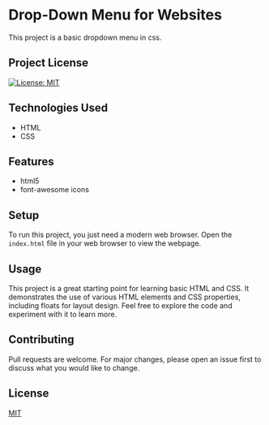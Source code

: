 # Drop-Down Menu for Websites

This project is a basic dropdown menu in css.

## Project License

[![License: MIT](https://img.shields.io/badge/License-MIT-yellow.svg)](https://opensource.org/licenses/MIT)

## Technologies Used

- HTML
- CSS

## Features

- html5
- font-awesome icons

## Setup

To run this project, you just need a modern web browser. Open the `index.html` file in your web browser to view the webpage.

## Usage

This project is a great starting point for learning basic HTML and CSS. It demonstrates the use of various HTML elements and CSS properties, including floats for layout design. Feel free to explore the code and experiment with it to learn more.

## Contributing

Pull requests are welcome. For major changes, please open an issue first to discuss what you would like to change.

## License

[MIT](https://choosealicense.com/licenses/mit/)
